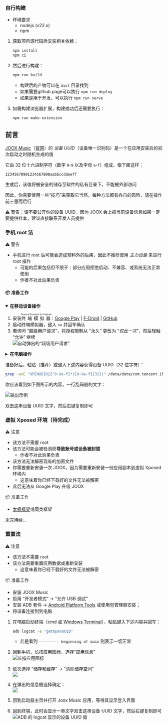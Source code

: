 
### 自行构建

- 环境要求
  - nodejs (v22.x)
  - npm

1. 获取项目源代码后安装相关依赖：

   ```sh
   npm install
   npm ci
   ```

2. 然后进行构建：

   ```sh
   npm run build
   ```

   - 构建后的产物可以在 `dist` 目录找到
   - 如果需要github page可以执行 `npm run deploy`
   - 如果是用于开发，可以执行 `npm run serve`

3. 如需构建浏览器扩展，构建成功后还需要执行：

   ```sh
   npm run make-extension
   ```
## 前言

[JOOX Music](https://play.google.com/store/apps/details?id=com.tencent.ibg.joox)（[官网](https://www.joox.com/)）的 *设备 UUID*（设备唯一识别码）是一个在应用安装后的初次启动之时随机生成的值

它由 32 位十六进制字符（数字 `0`-`9` 以及字母 `a`-`f`）组成，像下面这样：

```text
12345678901234567890aabbccddeeff
```

生成后，该值将被安全的储存至软件的私有目录下，不能被外部访问

因此，你需要使用一些“技巧”来获取它当然，每种方法都有各自的风险，请在操作前三思而后行

⚠️ 警告：请不要公开你的设备 UUID，因为 JOOX 会上报当前设备信息如果一定要提供样本，建议直接联系开发人员提供

### 手机 root 法

⚠️ 警告

- 手机进行 root 后可能会造成预料外的后果，因此不推荐使用 _主力设备_ 来进行 root 操作
  - 可能的后果包括但不限于：部分应用拒绝启动、不兼容、或系统无法正常使用
  - 作者不对此后果负责

#### 📦 准备工作

<details open>
<summary><strong>在移动设备操作</strong></summary>

  1. 安装<ruby>终端模拟器<rp>(</rp><rt>Terminal Emulator for Android</rt><rp>)</rp></ruby>：[Google Play](https://play.google.com/store/apps/details?id=jackpal.androidterm) | [F-Droid](https://f-droid.org/en/packages/jackpal.androidterm/) | [GitHub](https://jackpal.github.io/Android-Terminal-Emulator/)
  2. 启动终端模拟器，键入 `su` 并回车确认
  3. 若询问 “超级用户请求”，将授权限制从 “永久” 更改为 “_仅此一次_”，然后轻触 “允许” 继续  
![自动弹出的“超级用户请求”](https://git.unlock-music.dev/um/joox-crypto/wiki/raw/imgs/root-permission.png "自动弹出的“超级用户请求”")
</details>

<details><summary><strong>在电脑操作</strong></summary>

  1. 安装 adb 工具包并安装对应驱动
  2. 启用 “开发者模式” → “允许 USB 调试”
  3. 在电脑终端或控制台键入 `adb shell su` 并回车
  4. 若询问 “超级用户请求”，将授权限制从 “永久” 更改为 “_仅此一次_”，然后轻触 “允许” 继续  
![自动弹出的“超级用户请求”](https://git.unlock-music.dev/um/joox-crypto/wiki/raw/imgs/root-permission.png "自动弹出的“超级用户请求”")
</details>

准备好后，粘贴（推荐）或键入下述内容获得设备 UUID（32 位字符）：

```sh
grep -aoE "OPENUDID2[^0-9a-f]*([0-9a-f]{32})" /data/data/com.tencent.ibg.joox/files/mmkv/globalconfig | tail -c 33
```

你应该看到如下图所示的内容，一行乱码般的文字：

![输出示例](https://git.unlock-music.dev/um/joox-crypto/wiki/raw/imgs/exec-grep-command.png "输出示例")

双击这串设备 UUID 文字，然后右键复制即可

### 虚拟 Xposed 环境（待完成）

⚠️ 注意

- 该方法不需要 root
- 该方法可能会被检测而**导致账号或设备被封锁**
    - 作者不对此后果负责
- 该方法无法解密现有的加密文件
- 你需要重新安装一次 JOOX，因为需要重新安装一份应用副本到虚拟 Xposed 环境内
    - 这意味着你已经下载好的文件无法被解密
- 此后无法从 Google Play 升级 JOOX

📦 准备工作

- [太极框架](https://taichi.cool/zh/)或同类框架

未完待续…

### 重置法

⚠️ 注意

- 该方法不需要 root
- 该方法需要重置应用数据或重新安装
    - 这意味着你已经下载好的文件无法被解密

📦 准备工作

- 安装 JOOX Music
- 启用 “开发者模式” → “允许 USB 调试”
- 安装 ADB 套件 → [Android Platform Tools](https://developer.android.com/studio/releases/platform-tools#downloads) 或使用包管理器安装；
- 将设备连接到到电脑

1. 在电脑启动终端（cmd 或 [Windows Terminal](https://www.microsoft.com/zh-cn/p/jixun/9n0dx20hk701)），粘贴键入下述内容并回车：

   ```bash
   adb logcat -e "getOpenUUID"
   ```

    - 若是看到 `--------- beginning of main` 则表示一切正常

2. 回到手机，长按应用图标，选择“应用信息”  
  ![长按应用图标](https://git.unlock-music.dev/um/joox-crypto/wiki/raw/imgs/long-press-icon.png)
3. 依次选择 “储存和缓存” → “清除储存空间”  
  ![](https://git.unlock-music.dev/um/joox-crypto/wiki/raw/imgs/storage-option.png)
4. 在弹出的信息框选择确定：  
![](https://git.unlock-music.dev/um/joox-crypto/wiki/raw/imgs/confirm-data-removal.png)
5. 回到启动器主页并打开 Joox Music 应用，等待其显示登入界面
6. 回到终端，此时会显示一串文字双击这串设备 UUID 文字，然后右键复制即可  
![ADB 的 logcat 显示的设备 UUID 值](https://git.unlock-music.dev/um/joox-crypto/wiki/raw/imgs/adb_logcat.png "ADB 的 logcat 显示的设备 UUID 值")